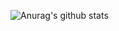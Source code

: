 ![Anurag's github stats](https://github-readme-stats.vercel.app/api?username=Ryuku-Hisa&show_icons=true&theme=tokyonight)
